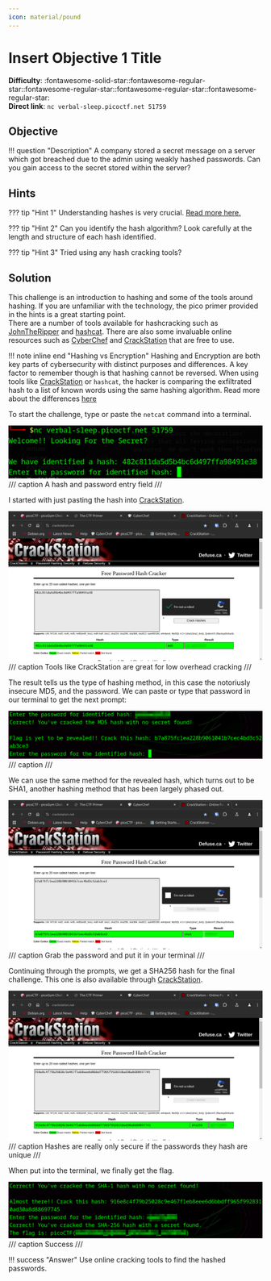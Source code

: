 ```yaml
---
icon: material/pound
---
```


# Insert Objective 1 Title

**Difficulty**: :fontawesome-solid-star::fontawesome-regular-star::fontawesome-regular-star::fontawesome-regular-star::fontawesome-regular-star:<br/>
**Direct link**: `nc verbal-sleep.picoctf.net 51759`

## Objective

!!! question "Description"
    A company stored a secret message on a server which got breached due to the admin using weakly hashed passwords. Can you gain access to the secret stored within the server?

## Hints

??? tip "Hint 1"
    Understanding hashes is very crucial. [Read more here.](https://primer.picoctf.org/#_hashing)

??? tip "Hint 2"
    Can you identify the hash algorithm? Look carefully at the length and structure of each hash identified.

??? tip "Hint 3"
    Tried using any hash cracking tools?

## Solution

This challenge is an introduction to hashing and some of the tools around hashing. If you are unfamiliar with the technology, the pico primer provided in the hints is a great starting point. <br/>
There are a number of tools available for hashcracking such as [JohnTheRipper](https://www.openwall.com/john/) and [hashcat](https://hashcat.net/hashcat/). There are also some invaluable online resources such as [CyberChef](https://cyberchef.org/) and [CrackStation](https://crackstation.net/) that are free to use.<br/>

!!! note inline end "Hashing vs Encryption"
    Hashing and Encryption are both key parts of cybersecurity with distinct purposes and differences. A key factor to remember though is that hashing cannot be reversed. When using tools like [CrackStation](https://crackstation.net/) or `hashcat`, the hacker is comparing the exfiltrated hash to a list of known words using the same hashing algorithm. Read more about the differences [here](https://www.geeksforgeeks.org/difference-between-hashing-and-encryption/)

To start the challenge, type or paste the `netcat` command into a terminal.<br/>

![start](./img/hashcrack/start.png)
/// caption
A hash and password entry field
///

I started with just pasting the hash into [CrackStation](https://crackstation.net/).

![Crackstation](./img/hashcrack/crackstation1.png)
/// caption
Tools like CrackStation are great for low overhead cracking
///

The result tells us the type  of hashing method, in this case the notoriusly insecure MD5, and the password. We can paste or type that password in our terminal to get the next prompt:

![MD5](./img/hashcrack/md5.png)
/// caption
///

We can use the same method for the revealed hash, which turns out to be SHA1, another hashing method that has been largely phased out. 

![sha1](./img/hashcrack/sha1.png)
/// caption
Grab the password and put it in your terminal
///

Continuing through the prompts, we get a SHA256 hash for the final challenge. This one is also available through [CrackStation](https://crackstation.net/).

![sha256](./img/hashcrack/sha256.png)
/// caption
Hashes are really only secure if the passwords they hash are unique
///

When put into the terminal, we finally get the flag.

![flag](./img/hashcrack/flag.png)
/// caption
Success
///

!!! success "Answer"
    Use online cracking tools to find the hashed passwords.
